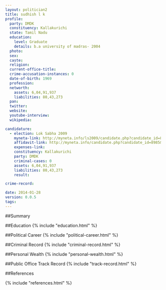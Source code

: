 ```yaml
---
layout: politician2
title: sudhish l k
profile: 
  party: DMDK
  constituency: Kallakurichi
  state: Tamil Nadu
  education: 
    level: Graduate
    details: b.a university of madras- 2004
  photo: 
  sex: 
  caste: 
  religion: 
  current-office-title: 
  crime-accusation-instances: 0
  date-of-birth: 1969
  profession: 
  networth: 
    assets: 6,04,91,937
    liabilities: 80,43,273
  pan: 
  twitter: 
  website: 
  youtube-interview: 
  wikipedia: 

candidature: 
  - election: Lok Sabha 2009
    myneta-link: http://myneta.info/ls2009/candidate.php?candidate_id=8985
    affidavit-link: http://myneta.info/candidate.php?candidate_id=8985&scan=original
    expenses-link: 
    constituency: Kallakurichi 
    party: DMDK
    criminal-cases: 0
    assets: 6,04,91,937
    liabilities: 80,43,273
    result:  

crime-record: 

date: 2014-01-28
version: 0.0.5
tags: 
---
```

##Summary


##Education
{% include "education.html" %}


##Political Career
{% include "political-career.html" %}


##Criminal Record
{% include "criminal-record.html" %}


##Personal Wealth
{% include "personal-wealth.html" %}


##Public Office Track Record
{% include "track-record.html" %}


##References


{% include "references.html" %}